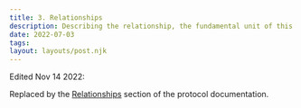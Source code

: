 ```yaml
---
title: 3. Relationships
description: Describing the relationship, the fundamental unit of this architecture
date: 2022-07-03
tags:
layout: layouts/post.njk
---
```


Edited Nov 14 2022:

Replaced by the [Relationships](/docs/introductions.html) section of the protocol documentation. 